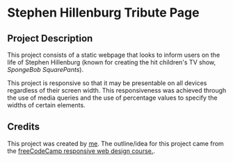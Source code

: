 # Stephen Hillenburg Tribute Page

## Project Description

This project consists of a static webpage that looks to inform users on the life of Stephen Hillenburg (known for creating the hit children's TV show, _SpongeBob SquarePants_).

This project is responsive so that it may be presentable on all devices regardless of their screen width. This responsiveness was achieved through the use of media queries and the use of percentage values to specify the widths of certain elements.

## Credits

This project was created by [me](www.github.com/JamesSo1). The outline/idea for this project came from the [freeCodeCamp responsive web design course.](https://www.freecodecamp.org/learn/2022/responsive-web-design/).
